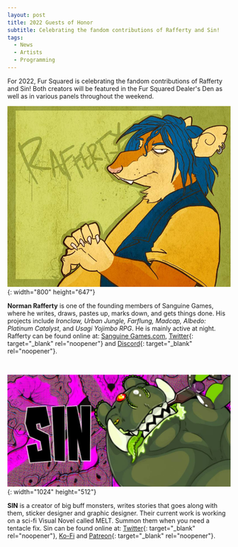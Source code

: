 ```yaml
---
layout: post
title: 2022 Guests of Honor
subtitle: Celebrating the fandom contributions of Rafferty and Sin!
tags:
  - News
  - Artists
  - Programming
---
```

For 2022, Fur Squared is celebrating the fandom contributions of Rafferty and Sin\! Both creators will be featured in the Fur Squared Dealer's Den as well as in various panels throughout the weekend.

![](/uploads/rafferty-image.jpg){: width="800" height="647"}

**Norman Rafferty** is one of the founding members of Sanguine Games, where he writes, draws, pastes up, marks down, and gets things done. His projects include *Ironclaw, Urban Jungle, Farflung, Madcap, Albedo: Platinum Catalyst*, and *Usagi Yojimbo RPG*. He is mainly active at night. Rafferty can be found online at: [Sanguine Games.com](http://www.sanguinegames.com), [Twitter](https://twitter.com/SanguineGames){: target="_blank" rel="noopener"} and [Discord](https://discord.com/channels/@me/900916755583631381/959212637839826995){: target="_blank" rel="noopener"}.

&nbsp;

![](/uploads/sin-image.jpg){: width="1024" height="512"}

**SIN** is a creator of big buff monsters, writes stories that goes along with them, sticker designer and graphic designer. Their current work is working on a sci-fi Visual Novel called MELT. Summon them when you need a tentacle fix. Sin can be found online at: [Twitter](https://twitter.com/SINGrinz){: target="_blank" rel="noopener"}, [Ko-Fi](__notset__) and [Patreon](https://patreon.com/KaijuKafeAfterDrk){: target="_blank" rel="noopener"}.
